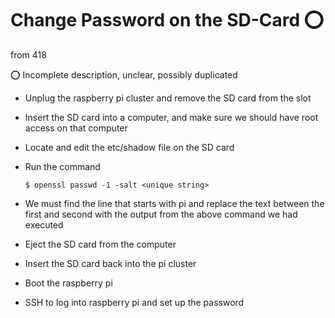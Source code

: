 # Change Password on the SD-Card :o:

from 418

:o: Incomplete description, unclear, possibly duplicated

* Unplug the raspberry pi cluster and remove the SD card from the slot
* Insert the SD card into a computer, and make sure we should have
  root  access on that computer
* Locate and edit the etc/shadow file on the SD card
* Run the command

  ```$ openssl passwd -1 -salt <unique string>```

* We must find the line that starts with pi and replace the text
  between the first and second with the output from the above command
  we had executed 
* Eject the SD card from the computer
* Insert the SD card back into the pi cluster
* Boot the raspberry pi
* SSH to log into raspberry pi and set up the password
